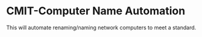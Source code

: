 # CMIT-Computer Name Automation

This will automate renaming/naming network computers to meet a standard. 